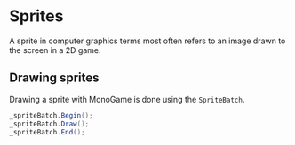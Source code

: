 # Sprites

A sprite in computer graphics terms most often refers to an image drawn to the screen in a 2D game.

## Drawing sprites

Drawing a sprite with MonoGame is done using the `SpriteBatch`.

```cs
_spriteBatch.Begin();
_spriteBatch.Draw();
_spriteBatch.End();
```